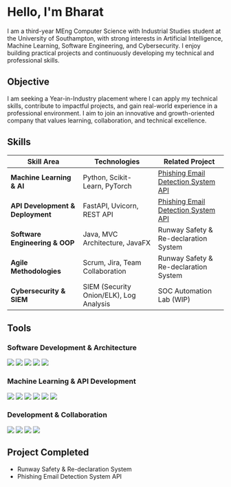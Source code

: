 # Hello, I'm Bharat  

I am a third-year MEng Computer Science with Industrial Studies student at the University of Southampton, with strong interests in Artificial Intelligence, Machine Learning, Software Engineering, and Cybersecurity. I enjoy building practical projects and continuously developing my technical and professional skills.


## Objective

I am seeking a Year-in-Industry placement where I can apply my technical skills, contribute to impactful projects, and gain real-world experience in a professional environment. I aim to join an innovative and growth-oriented company that values learning, collaboration, and technical excellence.


## Skills

| Skill Area | Technologies | Related Project |
|------------|--------------|------------------|
| **Machine Learning & AI** | Python, Scikit-Learn, PyTorch | [Phishing Email Detection System API](https://github.com/rCats-s/email-phishing-api) |
| **API Development & Deployment** | FastAPI, Uvicorn, REST API | [Phishing Email Detection System API](https://github.com/rCats-s/email-phishing-api) |
| **Software Engineering & OOP** | Java, MVC Architecture, JavaFX | Runway Safety & Re-declaration System |
| **Agile Methodologies** | Scrum, Jira, Team Collaboration | Runway Safety & Re-declaration System |
| **Cybersecurity & SIEM** | SIEM (Security Onion/ELK), Log Analysis | SOC Automation Lab (WIP) |



## Tools

### Software Development & Architecture
<div>
  <img src="https://img.shields.io/badge/-Java-007396?&style=for-the-badge&logo=java&logoColor=white" />
  <img src="https://img.shields.io/badge/-JavaFX-007396?&style=for-the-badge&logoColor=white" />
  <img src="https://img.shields.io/badge/-MVC_Architecture-000000?&style=for-the-badge" />
  <img src="https://img.shields.io/badge/-SQLite-003B57?&style=for-the-badge&logo=sqlite&logoColor=white" />
  <img src="https://img.shields.io/badge/-Git-181717?&style=for-the-badge&logo=git&logoColor=white" />
</div>

### Machine Learning & API Development
<div>
  <img src="https://img.shields.io/badge/-Python-3776AB?&style=for-the-badge&logo=python&logoColor=white" />
  <img src="https://img.shields.io/badge/-PyTorch-EE4C2C?&style=for-the-badge&logo=pytorch&logoColor=white" />
  <img src="https://img.shields.io/badge/-FastAPI-009688?&style=for-the-badge&logo=fastapi&logoColor=white" />
  <img src="https://img.shields.io/badge/-Uvicorn-000000?&style=for-the-badge" />
  <img src="https://img.shields.io/badge/-scikit--learn-F7931E?&style=for-the-badge&logo=scikit-learn&logoColor=white" />
  <img src="https://img.shields.io/badge/-Pandas-150458?&style=for-the-badge&logo=pandas&logoColor=white" />
</div>

### Development & Collaboration
<div>
  <img src="https://img.shields.io/badge/-Jira-0052CC?&style=for-the-badge&logo=jira&logoColor=white" />
  <img src="https://img.shields.io/badge/-Scrum-6DB33F?&style=for-the-badge&logoColor=white" />
  <img src="https://img.shields.io/badge/-JUnit-25A162?&style=for-the-badge" />
  <img src="https://img.shields.io/badge/-ORMLite-FFA500?&style=for-the-badge" />
</div>

## Project Completed
- Runway Safety & Re-declaration System 
- Phishing Email Detection System API

